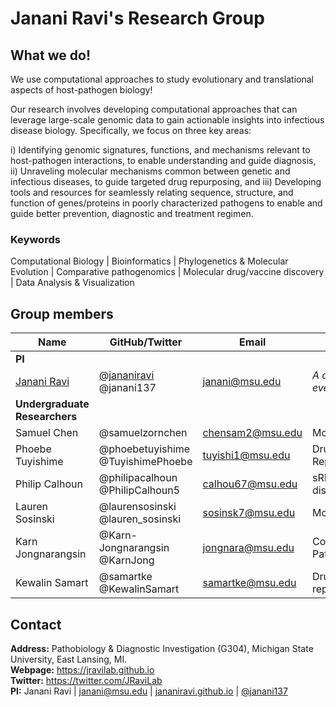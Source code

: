 # Janani Ravi's Research Group
## What we do!
We use computational approaches to study evolutionary and translational aspects of host-pathogen biology!

Our research involves developing computational approaches that can leverage large-scale genomic data to gain actionable insights into infectious disease biology. Specifically, we focus on three key areas:

i) Identifying genomic signatures, functions, and mechanisms relevant to host-pathogen interactions, to enable understanding and guide diagnosis,
ii) Unraveling molecular mechanisms common between genetic and infectious diseases, to guide targeted drug repurposing, and
iii) Developing tools and resources for seamlessly relating sequence, structure, and function of genes/proteins in poorly characterized pathogens to enable and guide better prevention, diagnostic and treatment regimen.

### Keywords
Computational Biology | Bioinformatics | Phylogenetics & Molecular Evolution | Comparative pathogenomics | Molecular drug/vaccine discovery | Data Analysis & Visualization

## Group members
Name| GitHub/Twitter | Email | Project
----|------|------|----
| **PI** |
[Janani Ravi](jananiravi.github.io) | [\@jananiravi](https://github.com/jananiravi) <br> @janani137 | janani@msu.edu | _A dash of everything!_
|**Undergraduate Researchers** |
Samuel Chen | @samuelzornchen | chensam2@msu.edu | Mol Evolution
Phoebe Tuyishime | @phoebetuyishime <br> @TuyishimePhoebe | tuyishi1@msu.edu | Drug Repurposing
Philip Calhoun | @philipacalhoun <br> @PhilipCalhoun5 | calhou67@msu.edu | sRNA discovery
Lauren Sosinski | @laurensosinski <br> @lauren_sosinski | sosinsk7@msu.edu | Mol Evolution
Karn Jongnarangsin | @Karn-Jongnarangsin <br> @KarnJong | jongnara@msu.edu | Comparative Pathogenomics
Kewalin Samart | @samartke <br> @KewalinSamart | samartke@msu.edu | Drug-repurposing

## Contact
**Address:** Pathobiology & Diagnostic Investigation (G304), Michigan State University, East Lansing, MI. <br>
**Webpage:** https://jravilab.github.io <br>
**Twitter:** https://twitter.com/JRaviLab <br>
**PI:** Janani Ravi | janani@msu.edu | [jananiravi.github.io](https://jananiravi.github.io) | [\@janani137](https://twitter.com/janani137)
